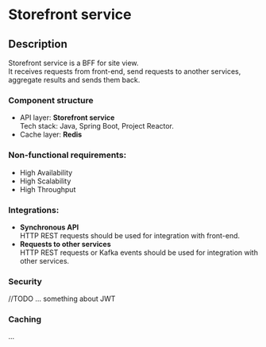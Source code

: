 # Storefront service

## Description

Storefront service is a BFF for site view.  
It receives requests from front-end, send requests to another services, aggregate results and sends them back.

### Component structure
- API layer: **Storefront service**  
  Tech stack: Java, Spring Boot, Project Reactor.
- Cache layer: **Redis**

### Non-functional requirements:
- High Availability
- High Scalability
- High Throughput

### Integrations:
- **Synchronous API**  
  HTTP REST requests should be used for integration with front-end.
- **Requests to other services**  
  HTTP REST requests or Kafka events should be used for integration with other services.
  
### Security
//TODO ... something about JWT

### Caching  
...